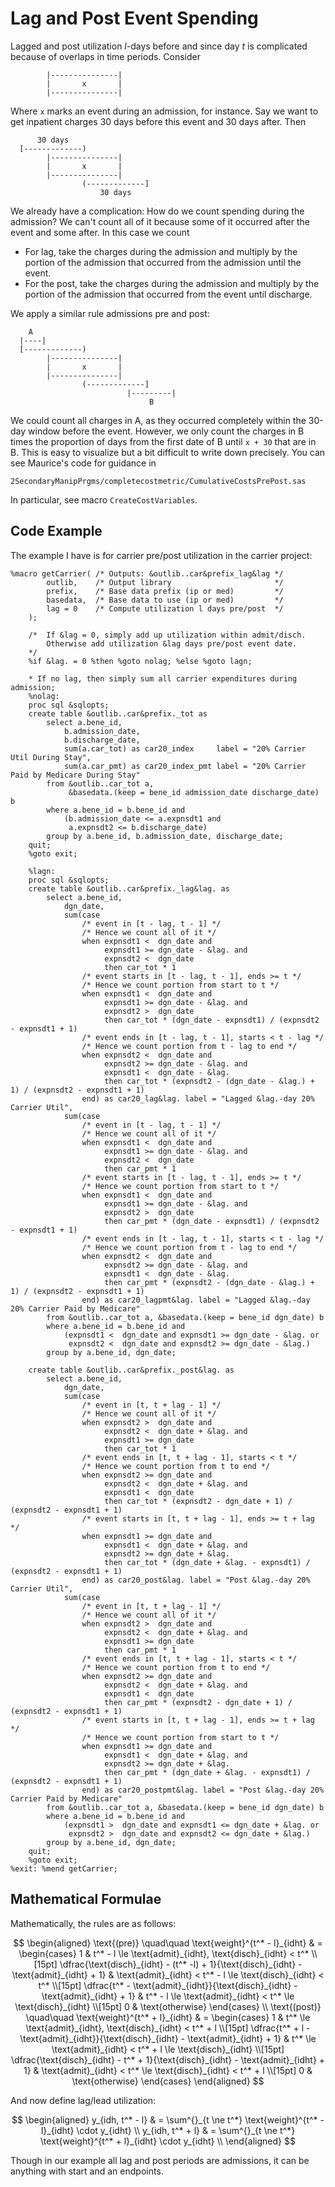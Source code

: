 Lag and Post Event Spending
===========================

Lagged and post utilization $l$-days before and since day $t$ is
complicated because of overlaps in time periods. Consider

```
        |---------------|
        |       x       |
        |---------------|
```

Where `x` marks an event during an admission, for instance. Say
we want to get inpatient charges 30 days before this event and
30 days after. Then

```
      30 days
  [-------------)
        |---------------|
        |       x       |
        |---------------|
                (-------------]
                    30 days
```

We already have a complication: How do we count spending during the
admission? We can't count all of it because some of it occurred after
the event and some after. In this case we count

- For lag, take the charges during the admission and multiply by the
  portion of the admission that occurred from the admission until the event.
- For the post, take the charges during the admission and multiply by the
  portion of the admission that occurred from the event until discharge.

We apply a similar rule admissions pre and post:

```
    A
  |----|
  [-------------)
        |---------------|
        |       x       |
        |---------------|
                (-------------]
                          |---------|
                               B
```

We could count all charges in A, as they occurred completely within the 30-day
window before the event. However, we only count the charges in B times
the proportion of days from the first date of B until `x + 30` that are in
B. This is easy to visualize but a bit difficult to write down precisely.
You can see Maurice's code for guidance in
```
2SecondaryManipPrgms/completecostmetric/CumulativeCostsPrePost.sas
```
In particular, see macro `CreateCostVariables`.

Code Example
------------

The example I have is for carrier pre/post utilization in the carrier
project:

```sas
%macro getCarrier( /* Outputs: &outlib..car&prefix_lag&lag */
        outlib,    /* Output library                       */
        prefix,    /* Base data prefix (ip or med)         */
        basedata,  /* Base data to use (ip or med)         */
        lag = 0    /* Compute utilization l days pre/post  */
    );

    /*  If &lag = 0, simply add up utilization within admit/disch.
        Otherwise add utilization &lag days pre/post event date.
    */
    %if &lag. = 0 %then %goto nolag; %else %goto lagn;

    * If no lag, then simply sum all carrier expenditures during admission;
    %nolag:
    proc sql &sqlopts;
    create table &outlib..car&prefix._tot as
        select a.bene_id,
            b.admission_date,
            b.discharge_date,
            sum(a.car_tot) as car20_index     label = "20% Carrier Util During Stay",
            sum(a.car_pmt) as car20_index_pmt label = "20% Carrier Paid by Medicare During Stay"
        from &outlib..car_tot a,
             &basedata.(keep = bene_id admission_date discharge_date) b
        where a.bene_id = b.bene_id and
            (b.admission_date <= a.expnsdt1 and
             a.expnsdt2 <= b.discharge_date)
        group by a.bene_id, b.admission_date, discharge_date;
    quit;
    %goto exit;

    %lagn:
    proc sql &sqlopts;
    create table &outlib..car&prefix._lag&lag. as
        select a.bene_id,
            dgn_date,
            sum(case
                /* event in [t - lag, t - 1] */
                /* Hence we count all of it */
                when expnsdt1 <  dgn_date and
                     expnsdt1 >= dgn_date - &lag. and
                     expnsdt2 <  dgn_date
                     then car_tot * 1
                /* event starts in [t - lag, t - 1], ends >= t */
                /* Hence we count portion from start to t */
                when expnsdt1 <  dgn_date and
                     expnsdt1 >= dgn_date - &lag. and
                     expnsdt2 >  dgn_date
                     then car_tot * (dgn_date - expnsdt1) / (expnsdt2 - expnsdt1 + 1)
                /* event ends in [t - lag, t - 1], starts < t - lag */
                /* Hence we count portion from t - lag to end */
                when expnsdt2 <  dgn_date and
                     expnsdt2 >= dgn_date - &lag. and
                     expnsdt1 <  dgn_date - &lag.
                     then car_tot * (expnsdt2 - (dgn_date - &lag.) + 1) / (expnsdt2 - expnsdt1 + 1)
                end) as car20_lag&lag. label = "Lagged &lag.-day 20% Carrier Util",
            sum(case
                /* event in [t - lag, t - 1] */
                /* Hence we count all of it */
                when expnsdt1 <  dgn_date and
                     expnsdt1 >= dgn_date - &lag. and
                     expnsdt2 <  dgn_date
                     then car_pmt * 1
                /* event starts in [t - lag, t - 1], ends >= t */
                /* Hence we count portion from start to t */
                when expnsdt1 <  dgn_date and
                     expnsdt1 >= dgn_date - &lag. and
                     expnsdt2 >  dgn_date
                     then car_pmt * (dgn_date - expnsdt1) / (expnsdt2 - expnsdt1 + 1)
                /* event ends in [t - lag, t - 1], starts < t - lag */
                /* Hence we count portion from t - lag to end */
                when expnsdt2 <  dgn_date and
                     expnsdt2 >= dgn_date - &lag. and
                     expnsdt1 <  dgn_date - &lag.
                     then car_pmt * (expnsdt2 - (dgn_date - &lag.) + 1) / (expnsdt2 - expnsdt1 + 1)
                end) as car20_lagpmt&lag. label = "Lagged &lag.-day 20% Carrier Paid by Medicare"
        from &outlib..car_tot a, &basedata.(keep = bene_id dgn_date) b
        where a.bene_id = b.bene_id and
            (expnsdt1 <  dgn_date and expnsdt1 >= dgn_date - &lag. or
             expnsdt2 <  dgn_date and expnsdt2 >= dgn_date - &lag.)
        group by a.bene_id, dgn_date;

    create table &outlib..car&prefix._post&lag. as
        select a.bene_id,
            dgn_date,
            sum(case
                /* event in [t, t + lag - 1] */
                /* Hence we count all of it */
                when expnsdt2 >  dgn_date and
                     expnsdt2 <  dgn_date + &lag. and
                     expnsdt1 >= dgn_date
                     then car_tot * 1
                /* event ends in [t, t + lag - 1], starts < t */
                /* Hence we count portion from t to end */
                when expnsdt2 >= dgn_date and
                     expnsdt2 <  dgn_date + &lag. and
                     expnsdt1 <  dgn_date
                     then car_tot * (expnsdt2 - dgn_date + 1) / (expnsdt2 - expnsdt1 + 1)
                /* event starts in [t, t + lag - 1], ends >= t + lag */
                when expnsdt1 >= dgn_date and
                     expnsdt1 <  dgn_date + &lag. and
                     expnsdt2 >= dgn_date + &lag.
                     then car_tot * (dgn_date + &lag. - expnsdt1) / (expnsdt2 - expnsdt1 + 1)
                end) as car20_post&lag. label = "Post &lag.-day 20% Carrier Util",
            sum(case
                /* event in [t, t + lag - 1] */
                /* Hence we count all of it */
                when expnsdt2 >  dgn_date and
                     expnsdt2 <  dgn_date + &lag. and
                     expnsdt1 >= dgn_date
                     then car_pmt * 1
                /* event ends in [t, t + lag - 1], starts < t */
                /* Hence we count portion from t to end */
                when expnsdt2 >= dgn_date and
                     expnsdt2 <  dgn_date + &lag. and
                     expnsdt1 <  dgn_date
                     then car_pmt * (expnsdt2 - dgn_date + 1) / (expnsdt2 - expnsdt1 + 1)
                /* event starts in [t, t + lag - 1], ends >= t + lag */
                /* Hence we count portion from start to t */
                when expnsdt1 >= dgn_date and
                     expnsdt1 <  dgn_date + &lag. and
                     expnsdt2 >= dgn_date + &lag.
                     then car_pmt * (dgn_date + &lag. - expnsdt1) / (expnsdt2 - expnsdt1 + 1)
                end) as car20_postpmt&lag. label = "Post &lag.-day 20% Carrier Paid by Medicare"
        from &outlib..car_tot a, &basedata.(keep = bene_id dgn_date) b
        where a.bene_id = b.bene_id and
            (expnsdt1 >  dgn_date and expnsdt1 <= dgn_date + &lag. or
             expnsdt2 >  dgn_date and expnsdt2 <= dgn_date + &lag.)
        group by a.bene_id, dgn_date;
    quit;
    %goto exit;
%exit: %mend getCarrier;
```

Mathematical Formulae
---------------------

Mathematically, the rules are as follows:

<script type="text/x-mathjax-config">
  MathJax.Hub.Config({
    TeX: {
      equationNumbers: {
        autoNumber: "AMS"
      }
    },
    tex2jax: {
      inlineMath: [ ['$','$'], ['\(', '\)'] ],
      displayMath: [ ['$$','$$'] ],
      processEscapes: true,
    }
  });
</script>
<script
  type="text/javascript" async
  src="https://cdnjs.cloudflare.com/ajax/libs/mathjax/2.7.2/MathJax.js?config=TeX-AMS-MML_HTMLorMML">
</script>

$$
\begin{aligned}
  \text{(pre)}
  \quad\quad
  \text{weight}^{t^* - l}_{idht}
  & =
  \begin{cases}
    1
    & t^* - l \le \text{admit}_{idht}, \text{disch}_{idht} < t^* \\[15pt]
        \dfrac{\text{disch}_{idht} - (t^* -l) + 1}{\text{disch}_{idht} - \text{admit}_{idht} + 1}
    & \text{admit}_{idht} < t^* - l \le \text{disch}_{idht} < t^* \\[15pt]
        \dfrac{t^* - \text{admit}_{idht}}{\text{disch}_{idht} - \text{admit}_{idht} + 1}
    & t^* - l \le \text{admit}_{idht} < t^* \le \text{disch}_{idht} \\[15pt]
        0
    & \text{otherwise}
  \end{cases} \\
  \text{(post)}
  \quad\quad
  \text{weight}^{t^* + l}_{idht}
  & =
  \begin{cases}
    1
    & t^* \le \text{admit}_{idht}, \text{disch}_{idht} < t^* + l \\[15pt]
        \dfrac{t^* + l - \text{admit}_{idht}}{\text{disch}_{idht} - \text{admit}_{idht} + 1}
    & t^* \le \text{admit}_{idht} < t^* + l \le \text{disch}_{idht} \\[15pt]
        \dfrac{\text{disch}_{idht} - t^* + 1}{\text{disch}_{idht} - \text{admit}_{idht} + 1}
    & \text{admit}_{idht} < t^* \le \text{disch}_{idht} < t^* + l \\[15pt]
        0
    & \text{otherwise}
  \end{cases}
\end{aligned}
$$

And now define lag/lead utilization:

$$
\begin{aligned}
  y_{idh, t^* - l}
  & = \sum^{}_{t \ne t^*} \text{weight}^{t^* - l}_{idht} \cdot y_{idht} \\
  y_{idh, t^* + l}
  & = \sum^{}_{t \ne t^*} \text{weight}^{t^* + l}_{idht} \cdot y_{idht} \\
\end{aligned}
$$

Though in our example all lag and post periods are admissions, it can be
anything with start and an endpoints.

